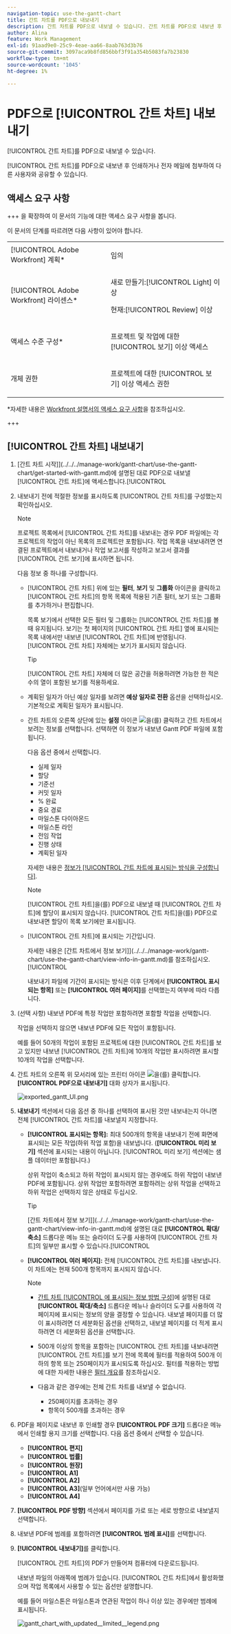 ```yaml
---
navigation-topic: use-the-gantt-chart
title: 간트 차트를 PDF으로 내보내기
description: 간트 차트를 PDF으로 내보낼 수 있습니다. 간트 차트를 PDF으로 내보낸 후 이메일에 인쇄하거나 첨부하여 다른 사용자와 공유할 수 있습니다.
author: Alina
feature: Work Management
exl-id: 91aad9e0-25c9-4eae-aa66-8aab763d3b76
source-git-commit: 3097aca9b8fd856bbf3f91a354b5083fa7b23830
workflow-type: tm+mt
source-wordcount: '1045'
ht-degree: 1%

---
```


# PDF으로 [!UICONTROL 간트 차트] 내보내기

<!--Audited: 09/2024-->

[!UICONTROL 간트 차트]를 PDF으로 내보낼 수 있습니다.

[!UICONTROL 간트 차트]를 PDF으로 내보낸 후 인쇄하거나 전자 메일에 첨부하여 다른 사용자와 공유할 수 있습니다.

## 액세스 요구 사항

+++ 을 확장하여 이 문서의 기능에 대한 액세스 요구 사항을 봅니다.

이 문서의 단계를 따르려면 다음 사항이 있어야 합니다.

<table style="table-layout:auto"> 
 <col> 
 <col> 
 <tbody> 
  <tr> 
   <td role="rowheader">[!UICONTROL Adobe Workfront] 계획*</td> 
   <td> <p>임의 </p> </td> 
  </tr> 
  <tr> 
   <td role="rowheader">[!UICONTROL Adobe Workfront] 라이센스*</td> 
   <td> <p>새로 만들기:[!UICONTROL Light] 이상</p>
   <p>현재:[!UICONTROL Review] 이상</p> </td> 
  </tr> 
  <tr> 
   <td role="rowheader">액세스 수준 구성*</td> 
   <td> <p>프로젝트 및 작업에 대한 [!UICONTROL 보기] 이상 액세스</p> </td> 
  </tr> 
  <tr> 
   <td role="rowheader">개체 권한</td> 
   <td> <p>프로젝트에 대한 [!UICONTROL 보기] 이상 액세스 권한</p> </td> 
  </tr> 
 </tbody> 
</table>

*자세한 내용은 [Workfront 설명서의 액세스 요구 사항](/help/quicksilver/administration-and-setup/add-users/access-levels-and-object-permissions/access-level-requirements-in-documentation.md)을 참조하십시오.

+++

## [!UICONTROL 간트 차트] 내보내기

1. [간트 차트 시작]](../../../manage-work/gantt-chart/use-the-gantt-chart/get-started-with-gantt.md)에 설명된 대로 PDF으로 내보낼 [!UICONTROL 간트 차트]에 액세스합니다.[!UICONTROL 
1. 내보내기 전에 적절한 정보를 표시하도록 [!UICONTROL 간트 차트]를 구성했는지 확인하십시오.

   >[!NOTE]
   >
   >프로젝트 목록에서 [!UICONTROL 간트 차트]를 내보내는 경우 PDF 파일에는 각 프로젝트의 작업이 아닌 목록의 프로젝트만 포함됩니다. 작업 목록을 내보내려면 연결된 프로젝트에서 내보내거나 작업 보고서를 작성하고 보고서 결과를 [!UICONTROL 간트 보기]에 표시하면 됩니다.

   다음 정보 중 하나를 구성합니다.

   * [!UICONTROL 간트 차트] 위에 있는 **필터**, **보기** 및 **그룹화** 아이콘을 클릭하고 [!UICONTROL 간트 차트]의 항목 목록에 적용된 기존 필터, 보기 또는 그룹화를 추가하거나 편집합니다.

     목록 보기에서 선택한 모든 필터 및 그룹화는 [!UICONTROL 간트 차트]를 볼 때 유지됩니다. 보기는 첫 페이지의 [!UICONTROL 간트 차트] 옆에 표시되는 목록 내에서만 내보낸 [!UICONTROL 간트 차트]에 반영됩니다. [!UICONTROL 간트 차트] 자체에는 보기가 표시되지 않습니다.

     >[!TIP]
     >
     >[!UICONTROL 간트 차트] 자체에 더 많은 공간을 허용하려면 가능한 한 적은 수의 열이 포함된 보기를 적용하세요.

   * 계획된 일자가 아닌 예상 일자를 보려면 **예상 일자로 전환** 옵션을 선택하십시오. 기본적으로 계획된 일자가 표시됩니다.

   * 간트 차트의 오른쪽 상단에 있는 **설정** 아이콘 ![](assets/settings-icon.png)을(를) 클릭하고 간트 차트에서 보려는 정보를 선택합니다. 선택하면 이 정보가 내보낸 Gantt PDF 파일에 포함됩니다.

     다음 옵션 중에서 선택합니다.

      * 실제 일자
      * 할당
      * 기준선
      * 커밋 일자
      * % 완료
      * 중요 경로
      * 마일스톤 다이아몬드
      * 마일스톤 라인
      * 전임 작업
      * 진행 상태
      * 계획된 일자

     자세한 내용은   [정보가 [!UICONTROL 간트 차트에 표시되는 방식을 구성합니다]](../../../manage-work/gantt-chart/use-the-gantt-chart/configure-info-on-gantt-chart.md).

     >[!NOTE]
     >
     > [!UICONTROL 간트 차트]을(를) PDF으로 내보낼 때 [!UICONTROL 간트 차트]에 할당이 표시되지 않습니다. [!UICONTROL 간트 차트]을(를) PDF으로 내보내면 할당이 목록 보기에만 표시됩니다.

   * [!UICONTROL 간트 차트]에 표시되는 기간입니다.

     자세한 내용은 [간트 차트에서 정보 보기]](../../../manage-work/gantt-chart/use-the-gantt-chart/view-info-in-gantt.md)를 참조하십시오.[!UICONTROL 

     내보내기 파일에 기간이 표시되는 방식은 이후 단계에서 **[!UICONTROL 표시되는 항목]** 또는 **[!UICONTROL 여러 페이지]**&#x200B;를 선택했는지 여부에 따라 다릅니다.

1. (선택 사항) 내보낸 PDF에 특정 작업만 포함하려면 포함할 작업을 선택합니다.

   작업을 선택하지 않으면 내보낸 PDF에 모든 작업이 포함됩니다.

   예를 들어 50개의 작업이 포함된 프로젝트에 대한 [!UICONTROL 간트 차트]를 보고 있지만 내보낸 [!UICONTROL 간트 차트]에 10개의 작업만 표시하려면 표시할 10개의 작업을 선택합니다.

1. 간트 차트의 오른쪽 위 모서리에 있는 프린터 아이콘 ![](assets/printer-icon.png)을(를) 클릭합니다.
**[!UICONTROL PDF으로 내보내기]** 대화 상자가 표시됩니다.

   ![exported_gantt_UI.png](assets/exported-gantt-ui-350x225.png)

1. **내보내기** 섹션에서 다음 옵션 중 하나를 선택하여 표시된 것만 내보내는지 아니면 전체 [!UICONTROL 간트 차트]를 내보낼지 지정합니다.

   * **[!UICONTROL 표시되는 항목]:** 최대 500개의 항목을 내보내기 전에 화면에 표시되는 모든 작업(하위 작업 포함)을 내보냅니다. (**[!UICONTROL 미리 보기]** 섹션에 표시되는 내용이 아닙니다. [!UICONTROL 미리 보기] 섹션에는 샘플 데이터만 포함됩니다.)

     상위 작업이 축소되고 하위 작업이 표시되지 않는 경우에도 하위 작업이 내보낸 PDF에 포함됩니다. 상위 작업만 포함하려면 포함하려는 상위 작업을 선택하고 하위 작업은 선택하지 않은 상태로 두십시오.

     >[!TIP]
     >
     >[간트 차트에서 정보 보기]](../../../manage-work/gantt-chart/use-the-gantt-chart/view-info-in-gantt.md)에 설명된 대로 **[!UICONTROL 확대/축소]** 드롭다운 메뉴 또는 슬라이더 도구를 사용하여 [!UICONTROL 간트 차트]의 일부만 표시할 수 있습니다.[!UICONTROL 


   * **[!UICONTROL 여러 페이지]:** 전체 [!UICONTROL 간트 차트]를 내보냅니다. 이 차트에는 현재 500개 항목까지 표시되지 않습니다.

     >[!NOTE]
     >
     >* [간트 차트 [!UICONTROL 에 표시되는 정보 방법 구성]](../../../manage-work/gantt-chart/use-the-gantt-chart/configure-info-on-gantt-chart.md)에 설명된 대로 **[!UICONTROL 확대/축소]** 드롭다운 메뉴나 슬라이더 도구를 사용하여 각 페이지에 표시되는 정보의 양을 결정할 수 있습니다. 내보낼 페이지를 더 많이 표시하려면 더 세분화된 옵션을 선택하고, 내보낼 페이지를 더 적게 표시하려면 더 세분화된 옵션을 선택합니다.
     >
     >* 500개 이상의 항목을 포함하는 [!UICONTROL 간트 차트]를 내보내려면 [!UICONTROL 간트 차트]를 보기 전에 목록에 필터를 적용하여 500개 이하의 항목 또는 250페이지가 표시되도록 하십시오. 필터를 적용하는 방법에 대한 자세한 내용은 [필터 개요](../../../reports-and-dashboards/reports/reporting-elements/filters-overview.md)를 참조하십시오.
     >
     >
     >* 다음과 같은 경우에는 전체 간트 차트를 내보낼 수 없습니다.
     >   
     >   * 250페이지를 초과하는 경우
     >   * 항목이 500개를 초과하는 경우


1. PDF을 페이지로 내보낸 후 인쇄할 경우 **[!UICONTROL PDF 크기]** 드롭다운 메뉴에서 인쇄할 용지 크기를 선택합니다.
다음 옵션 중에서 선택할 수 있습니다.

   * **[!UICONTROL 편지]**
   * **[!UICONTROL 법률]**
   * **[!UICONTROL 원장]**
   * **[!UICONTROL A1]**
   * **[!UICONTROL A2]**
   * **[!UICONTROL A3]**(일부 언어에서만 사용 가능)
   * **[!UICONTROL A4]**
1. **[!UICONTROL PDF 방향]** 섹션에서 페이지를 가로 또는 세로 방향으로 내보낼지 선택합니다.
1. 내보낸 PDF에 범례를 포함하려면 **[!UICONTROL 범례 표시]**&#x200B;를 선택합니다.
1. **[!UICONTROL 내보내기]**&#x200B;를 클릭합니다.

   [!UICONTROL 간트 차트]의 PDF가 만들어져 컴퓨터에 다운로드됩니다.

   내보낸 파일의 아래쪽에 범례가 있습니다. [!UICONTROL 간트 차트]에서 활성화했으며 작업 목록에서 사용할 수 있는 옵션만 설명합니다.

   예를 들어 마일스톤은 마일스톤과 연관된 작업이 하나 이상 있는 경우에만 범례에 표시됩니다.

   ![gantt_chart_with_updated__limited__legend.png](assets/gantt-chart-with-updated--limited--legend-350x271.png)
